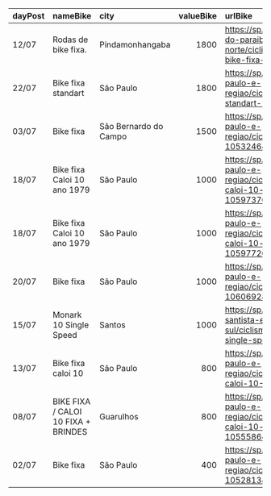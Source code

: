 | dayPost   | nameBike                            | city                  |   valueBike | urlBike                                                                                         |
|:----------|:------------------------------------|:----------------------|------------:|:------------------------------------------------------------------------------------------------|
| 12/07     | Rodas de bike fixa.                 | Pindamonhangaba       |        1800 | https://sp.olx.com.br/vale-do-paraiba-e-litoral-norte/ciclismo/rodas-de-bike-fixa-1048267190    |
| 22/07     | Bike fixa standart                  | São Paulo             |        1800 | https://sp.olx.com.br/sao-paulo-e-regiao/ciclismo/bike-fixa-standart-1061408842                 |
| 03/07     | Bike fixa                           | São Bernardo do Campo |        1500 | https://sp.olx.com.br/sao-paulo-e-regiao/ciclismo/bike-fixa-1053246487                          |
| 18/07     | Bike fixa Caloi 10 ano 1979         | São Paulo             |        1000 | https://sp.olx.com.br/sao-paulo-e-regiao/ciclismo/bike-fixa-caloi-10-ano-1979-1059737697        |
| 18/07     | Bike fixa Caloi 10 ano 1979         | São Paulo             |        1000 | https://sp.olx.com.br/sao-paulo-e-regiao/ciclismo/bike-fixa-caloi-10-ano-1979-1059772640        |
| 20/07     | Bike fixa                           | São Paulo             |        1000 | https://sp.olx.com.br/sao-paulo-e-regiao/ciclismo/bike-fixa-1060692854                          |
| 15/07     | Monark 10 Single Speed              | Santos                |        1000 | https://sp.olx.com.br/baixada-santista-e-litoral-sul/ciclismo/monark-10-single-speed-1058845459 |
| 13/07     | Bike fixa caloi 10                  | São Paulo             |         800 | https://sp.olx.com.br/sao-paulo-e-regiao/ciclismo/bike-fixa-caloi-10-1057622595                 |
| 08/07     | BIKE FIXA / CALOI 10 FIXA + BRINDES | Guarulhos             |         800 | https://sp.olx.com.br/sao-paulo-e-regiao/ciclismo/bike-fixa-caloi-10-fixa-brindes-1055586489    |
| 02/07     | Bike fixa                           | São Paulo             |         400 | https://sp.olx.com.br/sao-paulo-e-regiao/ciclismo/bike-fixa-1052813495                          |